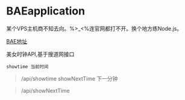 BAEapplication
==============
某个VPS主机商不知去向。%>_<%连官网都打不开。换个地方练Node.js。

[BAE地址](http://iyueyaos.duapp.com)


 美女时钟API,基于搜道网接口
 
	showtime 当前时间
> /api/showtime
	showNextTime 下一分钟
	
> /api/showNextTime
